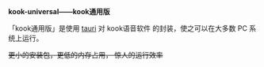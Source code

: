 **kook-universal——kook通用版**

「kook通用版」是使用 [tauri](https://github.com/tauri-apps/tauri) 对 kook语音软件 的封装，使之可以在大多数 PC 系统上运行。

~~更小的安装包，更低的内存占用， 惊人的运行效率~~
